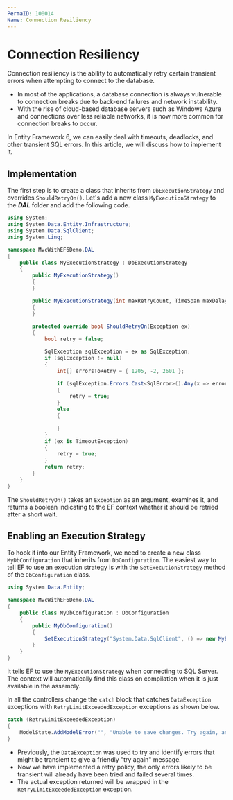 ```yaml
---
PermaID: 100014
Name: Connection Resiliency
---
```


# Connection Resiliency

Connection resiliency is the ability to automatically retry certain transient errors when attempting to connect to the database.

 - In most of the applications, a database connection is always vulnerable to connection breaks due to back-end failures and network instability.
 - With the rise of cloud-based database servers such as Windows Azure and connections over less reliable networks, it is now more common for connection breaks to occur.

In Entity Framework 6, we can easily deal with timeouts, deadlocks, and other transient SQL errors. In this article, we will discuss how to implement it.

## Implementation

The first step is to create a class that inherits from `DbExecutionStrategy` and overrides `ShouldRetryOn()`. Let's add a new class `MyExecutionStrategy` to the ***DAL*** folder and add the following code.

```csharp
using System;
using System.Data.Entity.Infrastructure;
using System.Data.SqlClient;
using System.Linq;

namespace MvcWithEF6Demo.DAL
{
    public class MyExecutionStrategy : DbExecutionStrategy
    {
        public MyExecutionStrategy()
        {
        }

        public MyExecutionStrategy(int maxRetryCount, TimeSpan maxDelay) : base(maxRetryCount, maxDelay)
        {
        }

        protected override bool ShouldRetryOn(Exception ex)
        {
            bool retry = false;

            SqlException sqlException = ex as SqlException;
            if (sqlException != null)
            {
                int[] errorsToRetry = { 1205, -2, 2601 };

                if (sqlException.Errors.Cast<SqlError>().Any(x => errorsToRetry.Contains(x.Number)))
                {
                    retry = true;
                }
                else
                {

                }
            }
            if (ex is TimeoutException)
            {
                retry = true;
            }
            return retry;
        }
    }
}
```

The `ShouldRetryOn()` takes an `Exception` as an argument, examines it, and returns a boolean indicating to the EF context whether it should be retried after a short wait.

## Enabling an Execution Strategy

To hook it into our Entity Framework, we need to create a new class `MyDbConfiguration` that inherits from `DbConfiguration`. The easiest way to tell EF to use an execution strategy is with the `SetExecutionStrategy` method of the `DbConfiguration` class.

```csharp
using System.Data.Entity;

namespace MvcWithEF6Demo.DAL
{
    public class MyDbConfiguration : DbConfiguration
    {
        public MyDbConfiguration()
        {
            SetExecutionStrategy("System.Data.SqlClient", () => new MyExecutionStrategy());
        }
    }
}
```

It tells EF to use the `MyExecutionStrategy` when connecting to SQL Server. The context will automatically find this class on compilation when it is just available in the assembly.

In all the controllers change the `catch` block that catches `DataException` exceptions with `RetryLimitExceededException` exceptions as shown below.
 
```csharp
catch (RetryLimitExceededException)
{
    ModelState.AddModelError("", "Unable to save changes. Try again, and if the problem persists see your system administrator.");
}
```

 - Previously, the `DataException` was used to try and identify errors that might be transient to give a friendly "try again" message. 
 - Now we have implemented a retry policy, the only errors likely to be transient will already have been tried and failed several times.
 - The actual exception returned will be wrapped in the `RetryLimitExceededException` exception.